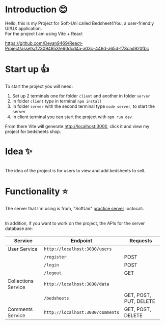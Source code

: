 # Introduction :blush:
Hello, this is my Project for Soft-Uni called Bedsheet4You, a user-friendly UI/UX application.
<br>For the project I am using Vite + React

https://github.com/Deyan9469/React-Project/assets/123094953/e60dcd4a-a03c-449d-a65d-f78cad920fbc

# Start up :thumbsup:
To start the project you will need:
1. Set up 2 terminals one for folder `client` and another in folder `server`
2. In folder `client` type in terminal `npm install`
3. In folder `server` with the second terminal type `node server`, to start the server
4. In client terminal you can start the project with `npm run dev`

From there Vite will generate <http://localhost:3000>, click it and view my project for bedsheets shop.

# Idea :sparkles:
   <br> The idea of the project is for users to view and add bedsheets to sell.

# Functionality :star:
The server that I'm using is from, "SoftUni" [practice server]( https://github.com/softuni-practice-server/softuni-practice-server) :octocat:. 

<br> In addition, if you want to work on the project, the APIs for the server database are:
<br>


| Service           | Endpoint                    | Requests      |
|-------------------|-----------------------------|---------------|
| User Service      | `http://localhost:3030/users` |               |
|                   | `/register`                   | POST          |
|                   | `/login`                      | POST          |
|                   | `/logout`                     | GET           |
| Collections Service | `http://localhost:3030/data` |               |
|                     | `/bedsheets`                  | GET, POST, PUT, DELETE |
| Comments Service  | `http://localhost:3030/comments` | GET, POST, DELETE |
